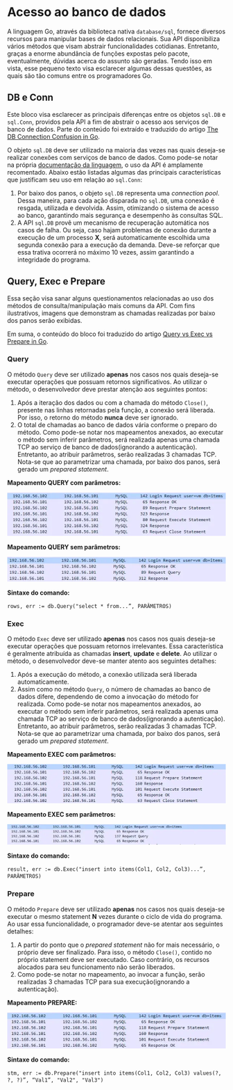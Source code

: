 # Acesso ao banco de dados
A linguagem Go, através da biblioteca nativa `database/sql`, fornece diversos recursos para manipular bases de dados relacionais. Sua API disponibiliza vários métodos que visam abstrair funcionalidades cotidianas. Entretanto, graças a enorme abundância de funções expostas pelo pacote, eventualmente, dúvidas acerca do assunto são geradas. Tendo isso em vista, esse pequeno texto visa esclarecer algumas dessas questões, as quais são tão comuns entre os programadores Go.

## DB e Conn
Este bloco visa esclarecer as principais diferenças entre os objetos `sql.DB` e `sql.Conn`, providos pela API a fim de abstrair o acesso aos serviços de banco de dados. Parte do conteúdo foi extraído e traduzido do artigo [The DB Connection Confusion in Go](https://aloksinhanov.medium.com/the-db-connection-confusion-in-go-d48574c399c5 "The DB Connection Confusion in Go").

O objeto `sql.DB` deve ser utilizado na maioria das vezes nas quais deseja-se realizar conexões com serviços de banco de dados. Como pode-se notar na própria [documentação da linguagem](https://go.dev/doc/database/manage-connections "documentação da linguagem"), o uso da API é amplamente recomentado. Abaixo estão listadas algumas das principais características que justificam seu uso em relação ao `sql.Conn`:

1. Por baixo dos panos, o objeto `sql.DB` representa uma _connection pool_. Dessa maneira, para cada ação disparada no `sql.DB`, uma conexão é resgada, utilizada e devolvida. Assim, otimizando o sistema de acesso ao banco, garantindo mais segurança e desempenho às consultas SQL.
2. A API `sql.DB` provê um mecanismo de recuperação automática nos casos de falha. Ou seja, caso hajam problemas de conexão durante a execução de um processo **X**, será automaticamente escolhida uma segunda conexão para a execução da demanda. Deve-se reforçar que essa trativa ocorrerá no máximo 10 vezes, assim garantindo a integridade do programa.

## Query, Exec e Prepare
Essa seção visa sanar alguns questionamentos relacionadas ao uso dos métodos de consulta/manipulação mais comuns da API. Com fins ilustrativos, imagens que demonstram as chamadas realizadas por baixo dos panos serão exibidas.

Em suma, o conteúdo do bloco foi traduzido do artigo [Query vs Exec vs Prepare in Go](https://aloksinhanov.medium.com/query-vs-exec-vs-prepare-in-golang-e7c49212c36c "Query vs Exec vs Prepare in Go").

### Query
O método `Query` deve ser utilizado **apenas** nos casos nos quais deseja-se executar operações que possuam retornos significativos. Ao utilizar o método, o desenvolvedor deve prestar atenção aos seguintes pontos:

1. Após a iteração dos dados ou com a chamada do método `Close()`, presente nas linhas retornadas pela função, a conexão será liberada. Por isso, o retorno do método **nunca** deve ser ignorado.
2. O total de chamadas ao banco de dados vária conforme o preparo do método. Como pode-se notar nos mapeamentos anexados, ao executar o método sem inferir parâmetros, será realizada apenas uma chamada TCP ao serviço de banco de dados(ignorando a autenticação). Entretanto, ao atribuir parâmetros, serão realizadas 3 chamadas TCP. Nota-se que ao parametrizar uma chamada, por baixo dos panos, será gerado um _prepared statement_.

**Mapeamento QUERY com parâmetros:**

![Mapeamento QUERY com parâmetros](mapeamento-query-com-params.webp "Mapeamento QUERY com parâmetros")

**Mapeamento QUERY sem parâmetros:**

![Mapeamento QUERY sem parâmetros](mapeamento-query-sem-params.webp "Mapeamento QUERY sem parâmetros")

**Sintaxe do comando:**
```
rows, err := db.Query("select * from...”, PARÂMETROS)
```

### Exec
O método `Exec` deve ser utilizado **apenas** nos casos nos quais deseja-se executar operações que possuam retornos irrelevantes. Essa característica é geralmente atribuída as chamadas **insert**, **update** e **delete**. Ao utilizar o método, o desenvolvedor deve-se manter atento aos seguintes detalhes:

1. Após a execução do método, a conexão utilizada será liberada automaticamente.
2. Assim como no método `Query`, o número de chamadas ao banco de dados difere, dependendo de como a invocação do método for realizada. Como pode-se notar nos mapeamentos anexados, ao executar o método sem inferir parâmetros, será realizada apenas uma chamada TCP ao serviço de banco de dados(ignorando a autenticação). Entretanto, ao atribuir parâmetros, serão realizadas 3 chamadas TCP. Nota-se que ao parametrizar uma chamada, por baixo dos panos, será gerado um _prepared statement_.

**Mapeamento EXEC com parâmetros:**

![Mapeamento EXEC com parâmetros](mapeamento-exec-com-params.webp "Mapeamento EXEC com parâmetros")

**Mapeamento EXEC sem parâmetros:**

![Mapeamento EXEC sem parâmetros](mapeamento-exec-sem-params.webp "Mapeamento EXEC sem parâmetros")

**Sintaxe do comando:**
```
result, err := db.Exec("insert into items(Col1, Col2, Col3)...”, PARÂMETROS)
```

### Prepare
O método `Prepare` deve ser utilizado **apenas** nos casos nos quais deseja-se executar o mesmo statement **N** vezes durante o ciclo de vida do programa. Ao usar essa funcionalidade, o programador deve-se atentar aos seguintes detalhes:

1. A partir do ponto que o _prepared statement_ não for mais necessário, o próprio deve ser finalizado. Para isso, o método `Close()`, contido no próprio statement deve ser executado. Caso contrário, os recursos alocados para seu funcionamento não serão liberados.
2. Como pode-se notar no mapeamento, ao invocar a função, serão realizadas 3 chamadas TCP para sua execução(ignorando a autenticação).

**Mapeamento PREPARE:**

![Mapeamento PREPARE](mapeamento-prepare.webp "Mapeamento PREPARE")

**Sintaxe do comando:**
```
stm, err := db.Prepare("insert into items(Col1, Col2, Col3) values(?, ?, ?)”, “Val1”, "Val2", "Val3")
```
